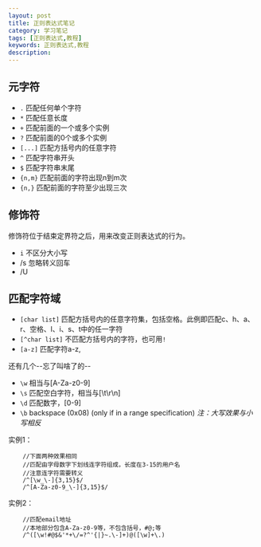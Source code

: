 ```yaml
---
layout: post
title: 正则表达式笔记
category: 学习笔记
tags: [正则表达式,教程]
keywords: 正则表达式,教程
description:
---
```



## 元字符

* `.` 匹配任何单个字符
* `*` 匹配任意长度
* `+` 匹配前面的一个或多个实例
* `?` 匹配前面的0个或多个实例
* `[...]` 匹配方括号内的任意字符
* `^` 匹配字符串开头
* `$` 匹配字符串末尾
* `{n,m}` 匹配前面的字符出现n到m次
* `{n,}` 匹配前面的字符至少出现三次

<!-- more -->

## 修饰符

修饰符位于结束定界符之后，用来改变正则表达式的行为。

* `i` 不区分大小写
* /s 忽略转义回车
* /U

## 匹配字符域

* `[char list]` 匹配方括号内的任意字符集，包括空格。此例即匹配c、h、a、r、空格、l、i、s、t中的任一字符
* `[^char list]` 不匹配方括号内的字符，也可用`!`
* `[a-z]` 匹配字符a-z,

还有几个--忘了叫啥了的--

* `\w` 相当与[A-Za-z0-9]
* `\s` 匹配空白字符，相当与[\t\r\n]
* `\d` 匹配数字，[0-9]
* `\b` backspace (0x08) (only if in a range specification)
*注：大写效果与小写相反*

实例1：
```
	//下面两种效果相同
	//匹配由字母数字下划线连字符组成，长度在3-15的用户名
	//注意连字符需要转义
	/^[\w_\-]{3,15}$/
	/^[A-Za-z0-9_\-]{3,15}$/
```

实例2：
```
	//匹配email地址
	//本地部分包含A-Za-z0-9等，不包含括号，#@;等
	/^([\w!#@$&'*+\/=?^'{|}~.\-]+)@([\w]+\.)
```

